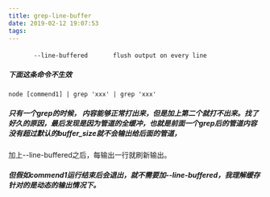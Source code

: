 ```yaml
---
title: grep-line-buffer
date: 2019-02-12 19:07:53
tags:
---
```

#### 
           --line-buffered       flush output on every line
           

##### 下面这条命令不生效

    node [commend1] | grep 'xxx' | grep 'xxx'
    
##### 只有一个grep的时候， 内容能够正常打出来，但是加上第二个就打不出来。找了好久的原因，最后发现是因为管道的全缓冲，也就是前面一个grep后的管道内容没有超过默认的buffer_size就不会输出给后面的管道，
加上--line-buffered之后，每输出一行就刷新输出。

##### 但假如commend1运行结束后会退出，就不需要加--line-buffered，我理解缓存针对的是动态的输出情况下。
